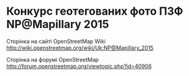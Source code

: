 # Конкурс геотегованих фото ПЗФ NP@Mapillary 2015

Cторінка на сайті OpenStreetMap Wiki
http://wiki.openstreetmap.org/wiki/Uk:NP@Mapillary_2015

Cторінка на форумі OpenStreetMap
http://forum.openstreetmap.org/viewtopic.php?id=40906
